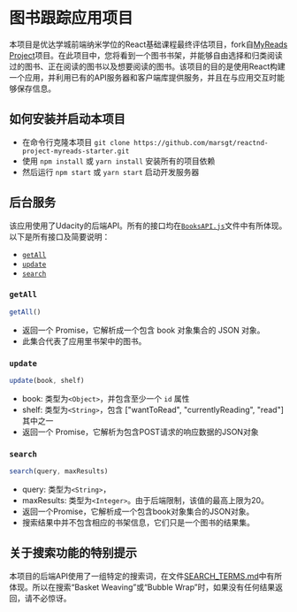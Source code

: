 # 图书跟踪应用项目

本项目是优达学城前端纳米学位的React基础课程最终评估项目，fork自[MyReads Project](https://github.com/udacity/reactnd-project-myreads-starter)项目。在此项目中，您将看到一个图书书架，并能够自由选择和归类阅读过的图书、正在阅读的图书以及想要阅读的图书。该项目的目的是使用React构建一个应用，并利用已有的API服务器和客户端库提供服务，并且在与应用交互时能够保存信息。

## 如何安装并启动本项目

- 在命令行克隆本项目 `git clone https://github.com/marsgt/reactnd-project-myreads-starter.git`
- 使用 `npm install` 或 `yarn install` 安装所有的项目依赖
- 然后运行 `npm start` 或 `yarn start` 启动开发服务器

## 后台服务

该应用使用了Udacity的后端API。所有的接口均在[`BooksAPI.js`](src/BooksAPI.js)文件中有所体现。以下是所有接口及简要说明：

- [`getAll`](#getall)
- [`update`](#update)
- [`search`](#search)

### `getAll`

```js
getAll()
```

- 返回一个 Promise，它解析成一个包含 book 对象集合的 JSON 对象。
- 此集合代表了应用里书架中的图书。

### `update`

```js
update(book, shelf)
```

- book: 类型为`<Object>`，并包含至少一个 `id` 属性
- shelf: 类型为`<String>`，包含 ["wantToRead", "currentlyReading", "read"] 其中之一
- 返回一个 Promise，它解析为包含POST请求的响应数据的JSON对象

### `search`

```js
search(query, maxResults)
```

- query: 类型为`<String>`，
- maxResults: 类型为`<Integer>`。由于后端限制，该值的最高上限为20。
- 返回一个Promise，它解析成一个包含book对象集合的JSON对象。
- 搜索结果中并不包含相应的书架信息，它们只是一个图书的结果集。

## 关于搜索功能的特别提示

本项目的后端API使用了一组特定的搜索词，在文件[SEARCH_TERMS.md](SEARCH_TERMS.md)中有所体现。所以在搜索“Basket Weaving”或“Bubble Wrap”时，如果没有任何结果返回，请不必惊讶。
